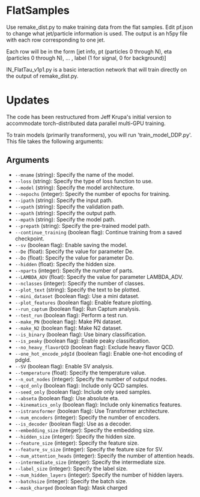 # FlatSamples

Use remake_dist.py to make training data from the flat samples.
Edit pf.json to change what jet/particle information is used.
The output is an h5py file with each row corresponding to one jet. 

Each row will be in the form [jet info, pt (particles 0 through N), eta (particles 0 through N), ... , label (1 for signal, 0 for background)]

IN_FlatTau_v1p1.py is a basic interaction network that will train directly on the output of remake_dist.py.

# Updates
The code has been restructured from Jeff Krupa's initial version to accommodate torch-distributed data parallel multi-GPU training.  

To train models (primarily transformers), you will run 'train_model_DDP.py'. This file takes the following arguments: 

## Arguments

- `--mname` (string): Specify the name of the model.
- `--loss` (string): Specify the type of loss function to use.
- `--model` (string): Specify the model architecture.
- `--nepochs` (integer): Specify the number of epochs for training.
- `--ipath` (string): Specify the input path.
- `--vpath` (string): Specify the validation path.
- `--opath` (string): Specify the output path.
- `--mpath` (string): Specify the model path.
- `--prepath` (string): Specify the pre-trained model path.
- `--continue_training` (boolean flag): Continue training from a saved checkpoint.
- `--sv` (boolean flag): Enable saving the model.
- `--De` (float): Specify the value for parameter De.
- `--Do` (float): Specify the value for parameter Do.
- `--hidden` (float): Specify the hidden size.
- `--nparts` (integer): Specify the number of parts.
- `--LAMBDA_ADV` (float): Specify the value for parameter LAMBDA_ADV.
- `--nclasses` (integer): Specify the number of classes.
- `--plot_text` (string): Specify the text to be plotted.
- `--mini_dataset` (boolean flag): Use a mini dataset.
- `--plot_features` (boolean flag): Enable feature plotting.
- `--run_captum` (boolean flag): Run Captum analysis.
- `--test_run` (boolean flag): Perform a test run.
- `--make_PN` (boolean flag): Make PN dataset.
- `--make_N2` (boolean flag): Make N2 dataset.
- `--is_binary` (boolean flag): Use binary classification.
- `--is_peaky` (boolean flag): Enable peaky classification.
- `--no_heavy_flavorQCD` (boolean flag): Exclude heavy flavor QCD.
- `--one_hot_encode_pdgId` (boolean flag): Enable one-hot encoding of pdgId.
- `--SV` (boolean flag): Enable SV analysis.
- `--temperature` (float): Specify the temperature value.
- `--n_out_nodes` (integer): Specify the number of output nodes.
- `--qcd_only` (boolean flag): Include only QCD samples.
- `--seed_only` (boolean flag): Include only seed samples.
- `--abseta` (boolean flag): Use absolute eta.
- `--kinematics_only` (boolean flag): Include only kinematics features.
- `--istransformer` (boolean flag): Use Transformer architecture.
- `--num_encoders` (integer): Specify the number of encoders.
- `--is_decoder` (boolean flag): Use as a decoder.
- `--embedding_size` (integer): Specify the embedding size.
- `--hidden_size` (integer): Specify the hidden size.
- `--feature_size` (integer): Specify the feature size.
- `--feature_sv_size` (integer): Specify the feature size for SV.
- `--num_attention_heads` (integer): Specify the number of attention heads.
- `--intermediate_size` (integer): Specify the intermediate size.
- `--label_size` (integer): Specify the label size.
- `--num_hidden_layers` (integer): Specify the number of hidden layers.
- `--batchsize` (integer): Specify the batch size.
- `--mask_charged` (boolean flag): Mask charged
